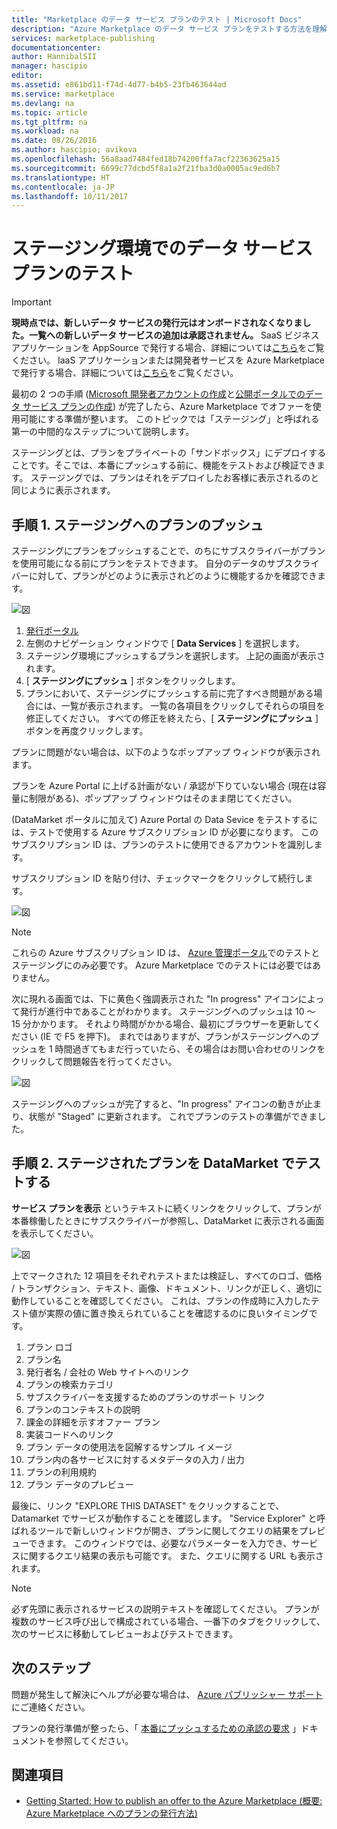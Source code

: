 ```yaml
---
title: "Marketplace のデータ サービス プランのテスト | Microsoft Docs"
description: "Azure Marketplace のデータ サービス プランをテストする方法を理解します。"
services: marketplace-publishing
documentationcenter: 
author: HannibalSII
manager: hascipio
editor: 
ms.assetid: e861bd11-f74d-4d77-b4b5-23fb463644ad
ms.service: marketplace
ms.devlang: na
ms.topic: article
ms.tgt_pltfrm: na
ms.workload: na
ms.date: 08/26/2016
ms.author: hascipio; avikova
ms.openlocfilehash: 56a8aad7484fed18b74200ffa7acf22363625a15
ms.sourcegitcommit: 6699c77dcbd5f8a1a2f21fba3d0a0005ac9ed6b7
ms.translationtype: HT
ms.contentlocale: ja-JP
ms.lasthandoff: 10/11/2017
---
```

# <a name="testing-your-data-service-offer-in-staging"></a>ステージング環境でのデータ サービス プランのテスト
> [!IMPORTANT]
> **現時点では、新しいデータ サービスの発行元はオンボードされなくなりました。一覧への新しいデータ サービスの追加は承認されません。** SaaS ビジネス アプリケーションを AppSource で発行する場合、詳細については[こちら](https://appsource.microsoft.com/partners)をご覧ください。 IaaS アプリケーションまたは開発者サービスを Azure Marketplace で発行する場合、詳細については[こちら](https://azure.microsoft.com/marketplace/programs/certified/)をご覧ください。
> 
> 

最初の 2 つの手順 ([Microsoft 開発者アカウントの作成](marketplace-publishing-accounts-creation-registration.md)と[公開ポータルでのデータ サービス プランの作成](marketplace-publishing-data-service-creation.md)) が完了したら、Azure Marketplace でオファーを使用可能にする準備が整います。 このトピックでは「ステージング」と呼ばれる第一の中間的なステップについて説明します。

ステージングとは、プランをプライベートの「サンドボックス」にデプロイすることです。そこでは、本番にプッシュする前に、機能をテストおよび検証できます。 ステージングでは、プランはそれをデプロイしたお客様に表示されるのと同じように表示されます。

## <a name="step-1-pushing-your-offer-to-staging"></a>手順 1. ステージングへのプランのプッシュ
ステージングにプランをプッシュすることで、のちにサブスクライバーがプランを使用可能になる前にプランをテストできます。  自分のデータのサブスクライバーに対して、プランがどのように表示されどのように機能するかを確認できます。  

  ![図](media/marketplace-publishing-data-service-test-in-staging/step-1.1.png)

1. [発行ポータル](https://publish.windowsazure.com)
2. 左側のナビゲーション ウィンドウで [ **Data Services** ] を選択します。
3. ステージング環境にプッシュするプランを選択します。 上記の画面が表示されます。
4. [ **ステージングにプッシュ** ] ボタンをクリックします。  
5. プランにおいて、ステージングにプッシュする前に完了すべき問題がある場合には、一覧が表示されます。  一覧の各項目をクリックしてそれらの項目を修正してください。 すべての修正を終えたら、[ **ステージングにプッシュ** ] ボタンを再度クリックします。

プランに問題がない場合は、以下のようなポップアップ ウィンドウが表示されます。  

プランを Azure Portal に上げる計画がない / 承認が下りていない場合 (現在は容量に制限がある)、ポップアップ ウィンドウはそのまま閉じてください。

(DataMarket ポータルに加えて) Azure Portal の Data Sevice をテストするには、テストで使用する Azure サブスクリプション ID が必要になります。  このサブスクリプション ID は、プランのテストに使用できるアカウントを識別します。  

サブスクリプション ID を貼り付け、チェックマークをクリックして続行します。

  ![図](media/marketplace-publishing-data-service-test-in-staging/step-1.2.png)

> [!NOTE]
> これらの Azure サブスクリプション ID は、 [Azure 管理ポータル](https://manage.windowsazure.com)でのテストとステージングにのみ必要です。 Azure Marketplace でのテストには必要ではありません。
> 
> 

次に現れる画面では、下に黄色く強調表示された "In progress" アイコンによって発行が進行中であることがわかります。 ステージングへのプッシュは 10 ～ 15 分かかります。  それより時間がかかる場合、最初にブラウザーを更新してください (IE で F5 を押下)。  まれではありますが、プランがステージングへのプッシュを 1 時間過ぎてもまだ行っていたら、その場合はお問い合わせのリンクをクリックして問題報告を行ってください。

  ![図](media/marketplace-publishing-data-service-test-in-staging/step-1.3.png)

ステージングへのプッシュが完了すると、"In progress" アイコンの動きが止まり、状態が "Staged" に更新されます。  これでプランのテストの準備ができました。  

## <a name="step-2-test-your-staged-offer-in-datamarket"></a>手順 2. ステージされたプランを DataMarket でテストする
**サービス プランを表示** というテキストに続くリンクをクリックして、プランが本番稼働したときにサブスクライバーが参照し、DataMarket に表示される画面を表示してください。

  ![図](media/marketplace-publishing-data-service-test-in-staging/step-2.2.png)

上でマークされた 12 項目をそれぞれテストまたは検証し、すべてのロゴ、価格 / トランザクション、テキスト、画像、ドキュメント、リンクが正しく、適切に動作していることを確認してください。  これは、プランの作成時に入力したテスト値が実際の値に置き換えられていることを確認するのに良いタイミングです。

1. プラン ロゴ
2. プラン名
3. 発行者名 / 会社の Web サイトへのリンク
4. プランの検索カテゴリ
5. サブスクライバーを支援するためのプランのサポート リンク
6. プランのコンテキストの説明
7. 課金の詳細を示すオファー プラン
8. 実装コードへのリンク
9. プラン データの使用法を図解するサンプル イメージ
10. プラン内の各サービスに対するメタデータの入力 / 出力
11. プランの利用規約
12. プラン データのプレビュー

最後に、リンク "EXPLORE THIS DATASET" をクリックすることで、Datamarket でサービスが動作することを確認します。  "Service Explorer" と呼ばれるツールで新しいウィンドウが開き、プランに関してクエリの結果をプレビューできます。  このウィンドウでは、必要なパラメーターを入力でき、サービスに関するクエリ結果の表示も可能です。   また、クエリに関する URL も表示されます。  

> [!NOTE]
> 必ず先頭に表示されるサービスの説明テキストを確認してください。  プランが複数のサービス呼び出しで構成されている場合、一番下のタブをクリックして、次のサービスに移動してレビューおよびテストできます。
> 
> 

## <a name="next-step"></a>次のステップ
問題が発生して解決にヘルプが必要な場合は、 [Azure パブリッシャー サポート](http://go.microsoft.com/fwlink/?LinkId=272975)にご連絡ください。

プランの発行準備が整ったら、「 [本番にプッシュするための承認の要求](marketplace-publishing-push-to-production.md) 」ドキュメントを参照してください。

## <a name="see-also"></a>関連項目
* [Getting Started: How to publish an offer to the Azure Marketplace (概要: Azure Marketplace へのプランの発行方法)](marketplace-publishing-getting-started.md)

